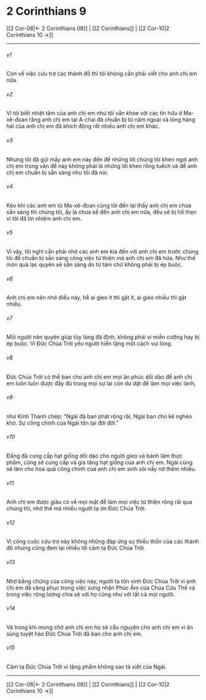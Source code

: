 # 2 Corinthians 9

[[2 Cor-08|← 2 Corinthians 08]] | [[2 Corinthians]] | [[2 Cor-10|2 Corinthians 10 →]]
***



###### v1 
Còn về việc cứu trợ các thánh đồ thì tôi không cần phải viết cho anh chị em nữa. 

###### v2 
Vì tôi biết nhiệt tâm của anh chị em như tôi vẫn khoe với các tín hữu ở Ma-xê-đoan rằng anh chị em tại A-chai đã chuẩn bị từ năm ngoái và lòng hăng hái của anh chị em đã khích động rất nhiều anh chị em khác. 

###### v3 
Nhưng tôi đã gửi mấy anh em này đến để những lời chúng tôi khen ngợi anh chị em trong vấn đề này không phải là những lời khen rỗng tuếch và để anh chị em chuẩn bị sẵn sàng như tôi đã nói. 

###### v4 
Kẻo khi các anh em từ Ma-xê-đoan cùng tôi đến lại thấy anh chị em chưa sẵn sàng thì chúng tôi, ấy là chưa kể đến anh chị em nữa, đều sẽ bị hổ thẹn vì tôi đã tín nhiệm anh chị em. 

###### v5 
Vì vậy, tôi nghĩ cần phải nhờ các anh em kia đến với anh chị em trước chúng tôi để chuẩn bị sẵn sàng công việc từ thiện mà anh chị em đã hứa. Như thế món quà lạc quyên sẽ sẵn sàng do từ tâm chứ không phải bị ép buộc. 

###### v6 
Anh chị em nên nhớ điều này, hễ ai gieo ít thì gặt ít, ai gieo nhiều thì gặt nhiều. 

###### v7 
Mỗi người nên quyên giúp tùy lòng đã định, không phải vì miễn cưỡng hay bị ép buộc. Vì Đức Chúa Trời yêu người hiến tặng một cách vui lòng. 

###### v8 
Đức Chúa Trời có thể ban cho anh chị em mọi ân phúc dồi dào để anh chị em luôn luôn được đầy đủ trong mọi sự lại còn dư dật để làm mọi việc lành, 

###### v9 
như Kinh Thánh chép: "Ngài đã ban phát rộng rãi, Ngài ban cho kẻ nghèo khó. Sự công chính của Ngài tồn tại đời đời." 

###### v10 
Đấng đã cung cấp hạt giống dồi dào cho người gieo và bánh làm thực phẩm, cũng sẽ cung cấp và gia tăng hạt giống của anh chị em. Ngài cũng sẽ làm cho hoa quả công chính của anh chị em sinh sôi nẩy nở thêm nhiều. 

###### v11 
Anh chị em được giàu có về mọi mặt để làm mọi việc từ thiện rộng rãi qua chúng tôi, nhờ thế mà nhiều người tạ ơn Đức Chúa Trời. 

###### v12 
Vì công cuộc cứu trợ này không những đáp ứng sự thiếu thốn của các thánh đồ nhưng cũng đem lại nhiều lời cảm tạ Đức Chúa Trời. 

###### v13 
Nhờ bằng chứng của công việc này, người ta tôn vinh Đức Chúa Trời vì anh chị em đã vâng phục trong việc xưng nhận Phúc Âm của Chúa Cứu Thế và trong việc rộng lượng chia sẻ với họ cũng như với tất cả mọi người. 

###### v14 
Và trong khi mong chờ anh chị em họ sẽ cầu nguyện cho anh chị em vì ân sủng tuyệt hảo Đức Chúa Trời đã ban cho anh chị em. 

###### v15 
Cảm tạ Đức Chúa Trời vì tặng phẩm không sao tả xiết của Ngài.

***
[[2 Cor-08|← 2 Corinthians 08]] | [[2 Corinthians]] | [[2 Cor-10|2 Corinthians 10 →]]
